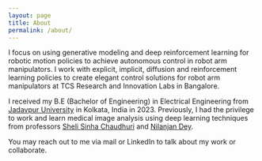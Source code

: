 ```yaml
---
layout: page
title: About
permalink: /about/
---
```


I focus on using generative modeling and deep reinforcement learning for robotic motion policies to achieve autonomous control in robot arm manipulators. I work with explicit, implicit, diffusion and reinforcement learning policies to create elegant control solutions for robot arm manipulators at TCS Research and Innovation Labs in Bangalore. 

I received my B.E (Bachelor of Engineering) in Electrical Engineering from [Jadavpur University](https://jadavpuruniversity.in/) in Kolkata, India in 2023. Previously, I had the privilege to work and learn medical image analysis using deep learning techniques from professors [Sheli Sinha Chaudhuri](https://scholar.google.com/citations?user=geloMhgAAAAJ&hl=en) and [Nilanjan Dey](https://scholar.google.com/citations?user=uZmrRHAAAAAJ&hl=en). 

You may reach out to me via mail or LinkedIn to talk about my work or collaborate.







